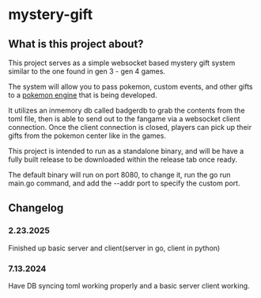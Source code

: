 # mystery-gift
## What is this project about?
This project serves as a simple websocket based mystery gift system similar to the one found in gen 3 - gen 4 games.

The system will allow you to pass pokemon, custom events, and other gifts to a [pokemon engine](https://github.com/zenith110/pokemon-go-engine) that is being developed.

It utilizes an inmemory db called badgerdb to grab the contents from the toml file, then is able to send out to the fangame via a websocket client connection. Once the client connection is closed, players can pick up their gifts from the pokemon center like in the games.

This project is intended to run as a standalone binary, and will be have a fully built release to be downloaded within the release tab once ready.

The default binary will run on port 8080, to change it, run the go run main.go command, and add the --addr port to specify the custom port.

## Changelog
### 2.23.2025
Finished up basic server and client(server in go, client in python)
### 7.13.2024
Have DB syncing toml working properly and a basic server client working.

